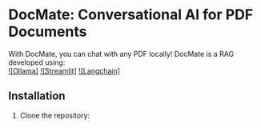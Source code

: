 # DocMate: Conversational AI for PDF Documents

With DocMate, you can chat with any PDF locally! DocMate is a RAG developed using:  
[![Ollama]](https://ollama.com/)
[![Streamlit]](https://streamlit.io/)
[![Langchain]](https://www.langchain.com/)


## Installation

1. Clone the repository:
